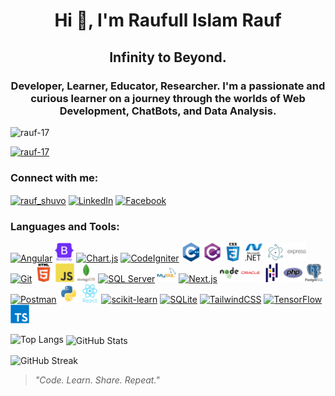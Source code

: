 <h1 align="center">Hi 👋, I'm Raufull Islam Rauf</h1>
<h2 align="center">Infinity to Beyond.</h2>
<h3 align ="center">Developer, Learner, Educator, Researcher. I'm a passionate and curious learner on a journey through the worlds of Web Development, ChatBots, and Data Analysis.</h3>

<p align="left"> <img src="https://komarev.com/ghpvc/?username=rauf-17&label=Profile%20views&color=0e75b6&style=flat" alt="rauf-17" /> </p>

<p align="left">
  <a href="https://github.com/ryo-ma/github-profile-trophy">
    <img src="https://github-profile-trophy.vercel.app/?username=rauf-17&theme=onedark&background=000000" alt="rauf-17" />
  </a>
</p>

<h3 align="left">Connect with me:</h3>
<p align="left">
  <a href="https://twitter.com/rauf_shuvo" target="blank"><img align="center" src="https://raw.githubusercontent.com/rahuldkjain/github-profile-readme-generator/master/src/images/icons/Social/twitter.svg" alt="rauf_shuvo" height="30" width="30" /></a>
  <a href="https://www.linkedin.com/in/raufislam17/" target="blank"><img align="center" src="https://raw.githubusercontent.com/rahuldkjain/github-profile-readme-generator/master/src/images/icons/Social/linked-in-alt.svg" alt="LinkedIn" height="30" width="30" /></a>
  <a href="https://www.facebook.com/raufull.islam.rauf" target="blank"><img align="center" src="https://raw.githubusercontent.com/rahuldkjain/github-profile-readme-generator/master/src/images/icons/Social/facebook.svg" alt="Facebook" height="30" width="30" /></a>
</p>

<h3 align="left">Languages and Tools:</h3>
<p align="left">
  <!-- Reduced icon size to 30x30 -->
  <a href="https://angular.io" target="_blank"><img src="https://angular.io/assets/images/logos/angular/angular.svg" width="30" height="30" alt="Angular" /></a>
  <a href="https://getbootstrap.com" target="_blank"><img src="https://raw.githubusercontent.com/devicons/devicon/master/icons/bootstrap/bootstrap-plain-wordmark.svg" width="30" height="30" alt="Bootstrap" /></a>
  <a href="https://www.chartjs.org" target="_blank"><img src="https://www.chartjs.org/media/logo-title.svg" width="30" height="30" alt="Chart.js" /></a>
  <a href="https://codeigniter.com" target="_blank"><img src="https://cdn.worldvectorlogo.com/logos/codeigniter.svg" width="30" height="30" alt="CodeIgniter" /></a>
  <a href="https://www.w3schools.com/cpp/" target="_blank"><img src="https://raw.githubusercontent.com/devicons/devicon/master/icons/cplusplus/cplusplus-original.svg" width="30" height="30" alt="C++" /></a>
  <a href="https://www.w3schools.com/cs/" target="_blank"><img src="https://raw.githubusercontent.com/devicons/devicon/master/icons/csharp/csharp-original.svg" width="30" height="30" alt="C#" /></a>
  <a href="https://www.w3schools.com/css/" target="_blank"><img src="https://raw.githubusercontent.com/devicons/devicon/master/icons/css3/css3-original-wordmark.svg" width="30" height="30" alt="CSS3" /></a>
  <a href="https://dotnet.microsoft.com/" target="_blank"><img src="https://raw.githubusercontent.com/devicons/devicon/master/icons/dot-net/dot-net-original-wordmark.svg" width="30" height="30" alt=".NET" /></a>
  <a href="https://www.electronjs.org" target="_blank"><img src="https://raw.githubusercontent.com/devicons/devicon/master/icons/electron/electron-original.svg" width="30" height="30" alt="Electron" /></a>
  <a href="https://expressjs.com" target="_blank"><img src="https://raw.githubusercontent.com/devicons/devicon/master/icons/express/express-original-wordmark.svg" width="30" height="30" alt="Express.js" /></a>
  <a href="https://git-scm.com/" target="_blank"><img src="https://www.vectorlogo.zone/logos/git-scm/git-scm-icon.svg" width="30" height="30" alt="Git" /></a>
  <a href="https://www.w3.org/html/" target="_blank"><img src="https://raw.githubusercontent.com/devicons/devicon/master/icons/html5/html5-original-wordmark.svg" width="30" height="30" alt="HTML5" /></a>
  <a href="https://developer.mozilla.org/en-US/docs/Web/JavaScript" target="_blank"><img src="https://raw.githubusercontent.com/devicons/devicon/master/icons/javascript/javascript-original.svg" width="30" height="30" alt="JavaScript" /></a>
  <a href="https://www.mongodb.com/" target="_blank"><img src="https://raw.githubusercontent.com/devicons/devicon/master/icons/mongodb/mongodb-original-wordmark.svg" width="30" height="30" alt="MongoDB" /></a>
  <a href="https://www.microsoft.com/en-us/sql-server" target="_blank"><img src="https://www.svgrepo.com/show/303229/microsoft-sql-server-logo.svg" width="30" height="30" alt="SQL Server" /></a>
  <a href="https://www.mysql.com/" target="_blank"><img src="https://raw.githubusercontent.com/devicons/devicon/master/icons/mysql/mysql-original-wordmark.svg" width="30" height="30" alt="MySQL" /></a>
  <a href="https://nextjs.org/" target="_blank"><img src="https://cdn.worldvectorlogo.com/logos/nextjs-2.svg" width="30" height="30" alt="Next.js" /></a>
  <a href="https://nodejs.org" target="_blank"><img src="https://raw.githubusercontent.com/devicons/devicon/master/icons/nodejs/nodejs-original-wordmark.svg" width="30" height="30" alt="Node.js" /></a>
  <a href="https://www.oracle.com/" target="_blank"><img src="https://raw.githubusercontent.com/devicons/devicon/master/icons/oracle/oracle-original.svg" width="30" height="30" alt="Oracle" /></a>
  <a href="https://pandas.pydata.org/" target="_blank"><img src="https://raw.githubusercontent.com/devicons/devicon/master/icons/pandas/pandas-original.svg" width="30" height="30" alt="Pandas" /></a>
  <a href="https://www.php.net" target="_blank"><img src="https://raw.githubusercontent.com/devicons/devicon/master/icons/php/php-original.svg" width="30" height="30" alt="PHP" /></a>
  <a href="https://www.postgresql.org" target="_blank"><img src="https://raw.githubusercontent.com/devicons/devicon/master/icons/postgresql/postgresql-original-wordmark.svg" width="30" height="30" alt="PostgreSQL" /></a>
  <a href="https://postman.com" target="_blank"><img src="https://www.vectorlogo.zone/logos/getpostman/getpostman-icon.svg" width="30" height="30" alt="Postman" /></a>
  <a href="https://www.python.org" target="_blank"><img src="https://raw.githubusercontent.com/devicons/devicon/master/icons/python/python-original.svg" width="30" height="30" alt="Python" /></a>
  <a href="https://reactjs.org/" target="_blank"><img src="https://raw.githubusercontent.com/devicons/devicon/master/icons/react/react-original-wordmark.svg" width="30" height="30" alt="React" /></a>
  <a href="https://scikit-learn.org/" target="_blank"><img src="https://upload.wikimedia.org/wikipedia/commons/0/05/Scikit_learn_logo_small.svg" width="30" height="30" alt="scikit-learn" /></a>
  <a href="https://www.sqlite.org/" target="_blank"><img src="https://www.vectorlogo.zone/logos/sqlite/sqlite-icon.svg" width="30" height="30" alt="SQLite" /></a>
  <a href="https://tailwindcss.com/" target="_blank"><img src="https://www.vectorlogo.zone/logos/tailwindcss/tailwindcss-icon.svg" width="30" height="30" alt="TailwindCSS" /></a>
  <a href="https://www.tensorflow.org" target="_blank"><img src="https://www.vectorlogo.zone/logos/tensorflow/tensorflow-icon.svg" width="30" height="30" alt="TensorFlow" /></a>
  <a href="https://www.typescriptlang.org/" target="_blank"><img src="https://raw.githubusercontent.com/devicons/devicon/master/icons/typescript/typescript-original.svg" width="30" height="30" alt="TypeScript" /></a>
</p>

<p><img align="left" src="https://github-readme-stats.vercel.app/api/top-langs/?username=rauf-17&layout=compact&theme=tokyonight&bg_color=000000" alt="Top Langs" /></p>

<p>&nbsp;<img align="center" src="https://github-readme-stats.vercel.app/api?username=rauf-17&show_icons=true&theme=tokyonight&bg_color=000000&count_private=true" alt="GitHub Stats" /></p>

<p><img align="center" src="https://github-readme-streak-stats.herokuapp.com/?user=rauf-17&theme=tokyonight&background=000000" alt="GitHub Streak" /></p>

> _"Code. Learn. Share. Repeat."_
